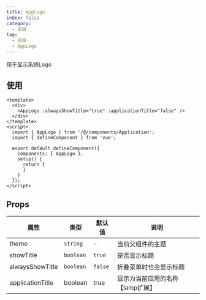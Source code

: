 ```yaml
---
title: AppLogo
index: false
category:
  - 前端
tag:
  - 前端
  - AppLogo
---
```


用于显示系统Logo

## 使用

```vue
<template>
  <div>
    <AppLogo :alwaysShowTitle="true" :applicationTitle="false" />
  </div>
</template>
<script>
  import { AppLogo } from '/@/components/Application';
  import { defineComponent } from 'vue';
  
  export default defineComponent({
    components: { AppLogo },
    setup() {
      return {
      }
    }
  });
</script>
```

## Props

| 属性             | 类型      | 默认值  | 说明                             |
| ---------------- | --------- | ------- | -------------------------------- |
| theme            | `string`  | -       | 当前父组件的主题                 |
| showTitle        | `boolean` | `true`  | 是否显示标题                     |
| alwaysShowTitle  | `boolean` | `false` | 折叠菜单时也会显示标题           |
| applicationTitle | boolean   | true    | 显示为当前应用的名称【lamp扩展】 |
